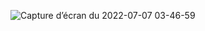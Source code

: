 ![Capture d’écran du 2022-07-07 03-46-59](https://user-images.githubusercontent.com/91125384/177681282-de3d89d7-9d58-4c23-aeb8-1bf212fc913b.png)
